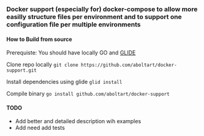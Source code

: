 ### Docker support (especially for) docker-compose to allow more easilly structure files per environment and to support one configuration file per multiple environments

#### How to Build from source

Prerequiste: You should have locally GO and [GLIDE](https://github.com/Masterminds/glide)

Clone repo locally ```git clone https://github.com/aboltart/docker-support.git```

Install dependencies using glide ```glid install```

Compile binary ```go install github.com/aboltart/docker-support```

#### TODO

- Add better and detailed description wih examples
- Add need add tests

